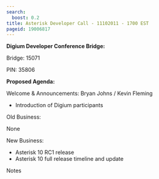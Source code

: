 ```yaml
---
search:
  boost: 0.2
title: Asterisk Developer Call - 11102011 - 1700 EST
pageid: 19006817
---
```


**Digium Developer Conference Bridge:**


Bridge:  15071


PIN:  35806


**Proposed Agenda:**


Welcome & Announcements:  Bryan Johns / Kevin Fleming


* Introduction of Digium participants


Old Business:


None


New Business:


* Asterisk 10 RC1 release
* Asterisk 10 full release timeline and update


Notes

